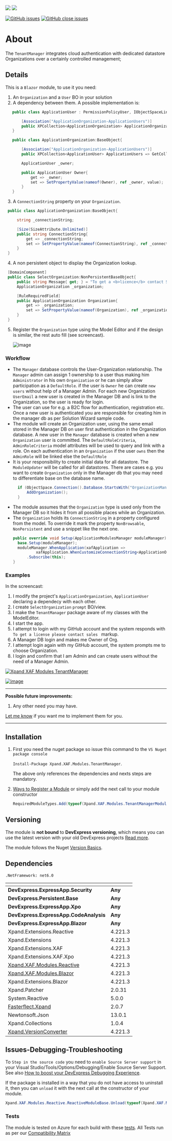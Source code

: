 ![](https://xpandshields.azurewebsites.net/nuget/v/Xpand.XAF.Modules.TenantManager.svg?&style=flat) ![](https://xpandshields.azurewebsites.net/nuget/dt/Xpand.XAF.Modules.TenantManager.svg?&style=flat)

[![GitHub issues](https://xpandshields.azurewebsites.net/github/issues/eXpandFramework/expand/TenantManager.svg)](https://github.com/eXpandFramework/eXpand/issues?utf8=%E2%9C%93&q=is%3Aissue+is%3Aopen+sort%3Aupdated-desc+label%3AReactive.XAF+label%3ATenantManager) [![GitHub close issues](https://xpandshields.azurewebsites.net/github/issues-closed/eXpandFramework/eXpand/TenantManager.svg)](https://github.com/eXpandFramework/eXpand/issues?utf8=%E2%9C%93&q=is%3Aissue+is%3Aclosed+sort%3Aupdated-desc+label%3AReactive.XAF+label%3ATenantManager)
# About 

The `TenantManager` integrates cloud authentication with dedicated datastore Organizations over a certainly controlled management;

## Details
This is a `Blazor` module, to use it you need:

1. An `Organization` and a `User` BO in your solution
2. A dependency between them. A possible implementation is:
 ```cs
    public class ApplicationUser : PermissionPolicyUser, IObjectSpaceLink, ISecurityUserWithLoginInfo {

        [Association("ApplicationOrganization-ApplicationUsers")]
        public XPCollection<ApplicationOrganization> ApplicationOrganizations => GetCollection<ApplicationOrganization>(nameof(ApplicationOrganizations));
    }

    public class ApplicationOrganization:BaseObject{

        [Association("ApplicationOrganization-ApplicationUsers")]
        public XPCollection<ApplicationUser> ApplicationUsers => GetCollection<ApplicationUser>(nameof(ApplicationUsers));

        ApplicationUser _owner;

        public ApplicationUser Owner{
            get => _owner;
            set => SetPropertyValue(nameof(Owner), ref _owner, value);
        }
    }
 ```
 3. A `ConnectionString` property on your `Organization`.
   ```cs
    public class ApplicationOrganization:BaseObject{

        string _connectionString;

        [Size(SizeAttribute.Unlimited)]
        public string ConnectionString{
            get => _connectionString;
            set => SetPropertyValue(nameof(ConnectionString), ref _connectionString, value);
        }
    }
   ```
 4. A non persistent object to display the Organization lookup.
   ```cs
    [DomainComponent]
    public class SelectOrganization:NonPersistentBaseObject{
        public string Message{ get; } = "To get a <b>licence</b> contact Sales.";
        ApplicationOrganization _organization;

        [RuleRequiredField]
        public ApplicationOrganization Organization{
            get => _organization;
            set => SetPropertyValue(nameof(Organization), ref _organization, value);
        }
    }
   ```

5. Register the `Organization` type using the Model Editor and if the design is similar, the rest auto fill (see screencast).

    ![image](https://user-images.githubusercontent.com/159464/154494879-0bf44608-f5cc-4a60-96af-1b0c58946a2a.png)
  
### Workflow
* The `Manager` database controls the User-Organization relationship. The `Manager` admin can assign 1 ownership to a user thus making him `Administrator` in his own `Organization` or he can simply allow participation as a `DefaultRole`. if the user is `Owner` he can create `new users` without help of a Manager Admin. For each new Organization `UserEmail` a new user is created in the Manager DB and is link to the Organization, so the user is ready for login. 
* The user can use for e.g. a B2C flow for authentication, registration etc. Once a new user is authenticated you are responsible for creating him in the manager db as per Solution Wizard sample code.
* The module will create an Organization user, using the same email stored in the Manager DB on user first authentication in the Organization database. A new user in the `Manager` database is created when a new `Organization` user is committed. The `DefaultRoleCriteria`, `AdminRoleCriteria` model attributes will be used to query and link with a role. On each authentication in an `Organization` if the user `owns` then the `AdminRole` will be linked else the `DefaultRole`  
* It is your responsibility to create initial data for all datastore. The `ModuleUpdater` will be called for all datastores. There are cases e.g. you want to create `Organization` only in the Manager db that you may need to differentiate base on the database name.
  ```cs
    if (ObjectSpace.Connection().Database.StartsWith("OrganizationManager")){
        AddOrganization();
    }
  ``` 
* The module assumes that the `Organization` type is used only from the Manager DB so it hides it from all possible places while an Organization.
* The `Organization` holds its `ConnectionString` in a property configured from the model. To override it mark the property `NonBrowsable`, `NonPersistent` and use a snippet like the next one.
    ```c#
    public override void Setup(ApplicationModulesManager moduleManager){
      base.Setup(moduleManager);
      moduleManager.WhenApplication(xafApplication => 
              xafApplication.WhenCustomizeConnectionString<ApplicationOrganization>(organization => organization.ConnectionString))
          .Subscribe(this);
    }

    ```
    
### Examples

In the screencast:
1. I modify the project's `ApplicationOrganization`, `ApplicationUser` declaring a dependecy with each other.
1. I create `SelectOrganization` `prompt` BO/view.
2.  I make the `TenantManager` package aware of my classes with the ModelEditor.
3. I start the app.
1. I attempt to login with my GitHub account and the system responds with `To get a license please contact sales ` markup.
2. A Manager DB login and makes me Owner of Org.
3. I attempt login again with my GitHub account, the system prompts me to choose Organization.
4. I login and confirm that I am Admin and can create users without the need of a Manager Admin.


<twitter tags="#TenantManager #Blazor">

[![Xpand XAF Modules TenantManager](https://user-images.githubusercontent.com/159464/154432425-48be1979-1651-48d4-8845-702439d21e35.gif)](https://youtu.be/O87JjWc2BU0)

</twitter>

[![image](https://user-images.githubusercontent.com/159464/87556331-2fba1980-c6bf-11ea-8a10-e525dda86364.png)](https://youtu.be/O87JjWc2BU0)

--- 

**Possible future improvements:**

1. Any other need you may have.

[Let me know](https://github.com/sponsors/apobekiaris) if you want me to implement them for you.

---

## Installation 
1. First you need the nuget package so issue this command to the `VS Nuget package console` 

   `Install-Package Xpand.XAF.Modules.TenantManager`.

    The above only references the dependencies and nexts steps are mandatory.

2. [Ways to Register a Module](https://documentation.devexpress.com/eXpressAppFramework/118047/Concepts/Application-Solution-Components/Ways-to-Register-a-Module)
or simply add the next call to your module constructor
    ```cs
    RequiredModuleTypes.Add(typeof(Xpand.XAF.Modules.TenantManagerModule));
    ```
## Versioning
The module is **not bound** to **DevExpress versioning**, which means you can use the latest version with your old DevExpress projects [Read more](https://github.com/eXpandFramework/XAF/tree/master/tools/Xpand.VersionConverter).

The module follows the Nuget [Version Basics](https://docs.microsoft.com/en-us/nuget/reference/package-versioning#version-basics).
## Dependencies
`.NetFramework: net6.0`

|<!-- -->|<!-- -->
|----|----
|**DevExpress.ExpressApp.Security**|**Any**
 |**DevExpress.Persistent.Base**|**Any**
 |**DevExpress.ExpressApp.Xpo**|**Any**
 |**DevExpress.ExpressApp.CodeAnalysis**|**Any**
 |**DevExpress.ExpressApp.Blazor**|**Any**
|Xpand.Extensions.Reactive|4.221.3
 |Xpand.Extensions|4.221.3
 |Xpand.Extensions.XAF|4.221.3
 |Xpand.Extensions.XAF.Xpo|4.221.3
 |[Xpand.XAF.Modules.Reactive](https://github.com/eXpandFramework/Reactive.XAF/tree/master/src/Modules/Xpand.XAF.Modules.Reactive)|4.221.3
 |[Xpand.XAF.Modules.Blazor](https://github.com/eXpandFramework/Reactive.XAF/tree/master/src/Modules/Xpand.XAF.Modules.Blazor)|4.221.3
 |Xpand.Extensions.Blazor|4.221.3
 |Xpand.Patcher|2.0.31
 |System.Reactive|5.0.0
 |[Fasterflect.Xpand](https://github.com/eXpandFramework/Fasterflect)|2.0.7
 |Newtonsoft.Json|13.0.1
 |Xpand.Collections|1.0.4
 |[Xpand.VersionConverter](https://github.com/eXpandFramework/Reactive.XAF/tree/master/tools/Xpand.VersionConverter)|4.221.3

## Issues-Debugging-Troubleshooting

To `Step in the source code` you need to `enable Source Server support` in your Visual Studio/Tools/Options/Debugging/Enable Source Server Support. See also [How to boost your DevExpress Debugging Experience](https://github.com/eXpandFramework/DevExpress.XAF/wiki/How-to-boost-your-DevExpress-Debugging-Experience#1-index-the-symbols-to-your-custom-devexpresss-installation-location).

If the package is installed in a way that you do not have access to uninstall it, then you can `unload` it with the next call at the constructor of your module.
```cs
Xpand.XAF.Modules.Reactive.ReactiveModuleBase.Unload(typeof(Xpand.XAF.Modules.TenantManager.TenantManagerModule))
```


### Tests
The module is tested on Azure for each build with these [tests](https://github.com/eXpandFramework/Packages/tree/master/src/Tests/Xpand.XAF.s.TenantManager.TenantManager). 
All Tests run as per our [Compatibility Matrix](https://github.com/eXpandFramework/DevExpress.XAF#compatibility-matrix)

